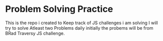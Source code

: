 # Problem Solving Practice

This is the repo i created to Keep track of JS challenges i am solving I will try to solve Atleast two Problems daily initially the probems will be from BRad Traversy JS challenge.
